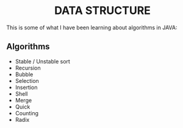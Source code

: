 <h1 align="center">DATA STRUCTURE</h1>

This is some of what I have been learning about algorithms in JAVA:

<h2>Algorithms</h2>

- Stable / Unstable sort
- Recursion
- Bubble
- Selection
- Insertion
- Shell
- Merge
- Quick
- Counting
- Radix
